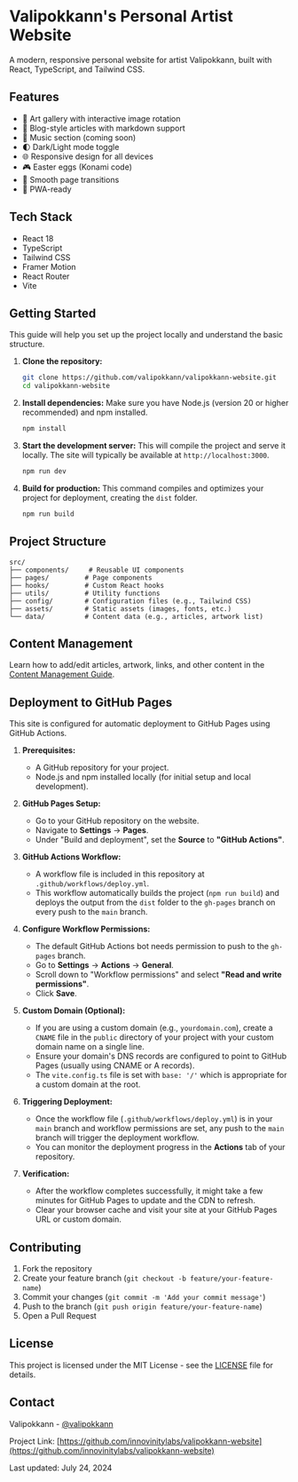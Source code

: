 # Valipokkann's Personal Artist Website

A modern, responsive personal website for artist Valipokkann, built with React, TypeScript, and Tailwind CSS.

## Features

- 🎨 Art gallery with interactive image rotation
- 📝 Blog-style articles with markdown support
- 🎵 Music section (coming soon)
- 🌓 Dark/Light mode toggle
- 🌐 Responsive design for all devices
- 🎮 Easter eggs (Konami code)
- 💫 Smooth page transitions
- 📱 PWA-ready

## Tech Stack

- React 18
- TypeScript
- Tailwind CSS
- Framer Motion
- React Router
- Vite

## Getting Started

This guide will help you set up the project locally and understand the basic structure.

1.  **Clone the repository:**
    ```bash
    git clone https://github.com/valipokkann/valipokkann-website.git
    cd valipokkann-website
    ```

2.  **Install dependencies:**
    Make sure you have Node.js (version 20 or higher recommended) and npm installed.
    ```bash
    npm install
    ```

3.  **Start the development server:**
    This will compile the project and serve it locally. The site will typically be available at `http://localhost:3000`.
    ```bash
    npm run dev
    ```

4.  **Build for production:**
    This command compiles and optimizes your project for deployment, creating the `dist` folder.
    ```bash
    npm run build
    ```

## Project Structure

```
src/
├── components/     # Reusable UI components
├── pages/         # Page components
├── hooks/         # Custom React hooks
├── utils/         # Utility functions
├── config/        # Configuration files (e.g., Tailwind CSS)
├── assets/        # Static assets (images, fonts, etc.)
└── data/          # Content data (e.g., articles, artwork list)
```

## Content Management

Learn how to add/edit articles, artwork, links, and other content in the [Content Management Guide](CONTENT_GUIDE.md).

## Deployment to GitHub Pages

This site is configured for automatic deployment to GitHub Pages using GitHub Actions.

1.  **Prerequisites:**
    *   A GitHub repository for your project.
    *   Node.js and npm installed locally (for initial setup and local development).

2.  **GitHub Pages Setup:**
    *   Go to your GitHub repository on the website.
    *   Navigate to **Settings** -> **Pages**.
    *   Under "Build and deployment", set the **Source** to **"GitHub Actions"**.

3.  **GitHub Actions Workflow:**
    *   A workflow file is included in this repository at `.github/workflows/deploy.yml`.
    *   This workflow automatically builds the project (`npm run build`) and deploys the output from the `dist` folder to the `gh-pages` branch on every push to the `main` branch.

4.  **Configure Workflow Permissions:**
    *   The default GitHub Actions bot needs permission to push to the `gh-pages` branch.
    *   Go to **Settings** -> **Actions** -> **General**.
    *   Scroll down to "Workflow permissions" and select **"Read and write permissions"**.
    *   Click **Save**.

5.  **Custom Domain (Optional):**
    *   If you are using a custom domain (e.g., `yourdomain.com`), create a `CNAME` file in the `public` directory of your project with your custom domain name on a single line.
    *   Ensure your domain's DNS records are configured to point to GitHub Pages (usually using CNAME or A records).
    *   The `vite.config.ts` file is set with `base: '/'` which is appropriate for a custom domain at the root.

6.  **Triggering Deployment:**
    *   Once the workflow file (`.github/workflows/deploy.yml`) is in your `main` branch and workflow permissions are set, any push to the `main` branch will trigger the deployment workflow.
    *   You can monitor the deployment progress in the **Actions** tab of your repository.

7.  **Verification:**
    *   After the workflow completes successfully, it might take a few minutes for GitHub Pages to update and the CDN to refresh.
    *   Clear your browser cache and visit your site at your GitHub Pages URL or custom domain.

## Contributing

1.  Fork the repository
2.  Create your feature branch (`git checkout -b feature/your-feature-name`)
3.  Commit your changes (`git commit -m 'Add your commit message'`)
4.  Push to the branch (`git push origin feature/your-feature-name`)
5.  Open a Pull Request

## License

This project is licensed under the MIT License - see the [LICENSE](LICENSE) file for details.

## Contact

Valipokkann - [@valipokkann](https://twitter.com/valipokkann)

Project Link: [https://github.com/innovinitylabs/valipokkann-website](https://github.com/innovinitylabs/valipokkann-website)

Last updated: July 24, 2024 